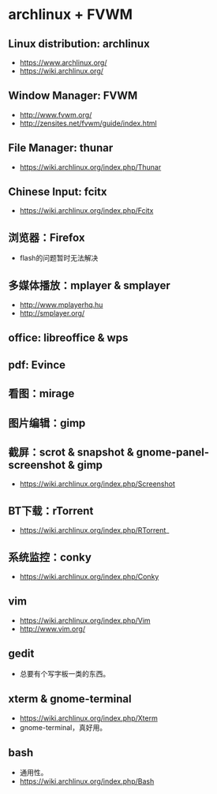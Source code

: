 archlinux + FVWM
================

Linux distribution: archlinux
-----------------------------

* https://www.archlinux.org/
* https://wiki.archlinux.org/

Window Manager: FVWM
--------------------

* http://www.fvwm.org/
* http://zensites.net/fvwm/guide/index.html

File Manager: thunar
------

* https://wiki.archlinux.org/index.php/Thunar

Chinese Input: fcitx
--------------------

* https://wiki.archlinux.org/index.php/Fcitx

浏览器：Firefox
---------------

* flash的问题暂时无法解决

多媒体播放：mplayer & smplayer
--------------------

* http://www.mplayerhq.hu
* http://smplayer.org/


office: libreoffice & wps
-------------------------

pdf: Evince
-----------

看图：mirage
------------

图片编辑：gimp
--------------


截屏：scrot & snapshot & gnome-panel-screenshot & gimp
----------

* https://wiki.archlinux.org/index.php/Screenshot

BT下载：rTorrent
----------------

* https://wiki.archlinux.org/index.php/RTorrent_


系统监控：conky
-----

* https://wiki.archlinux.org/index.php/Conky


vim
---

* https://wiki.archlinux.org/index.php/Vim
* http://www.vim.org/

gedit
-----

* 总要有个写字板一类的东西。

xterm & gnome-terminal
----------------------

* https://wiki.archlinux.org/index.php/Xterm
* gnome-terminal，真好用。

bash
----

* 通用性。
* https://wiki.archlinux.org/index.php/Bash




